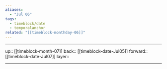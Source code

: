 ```yaml
---
aliases:
  - "Jul 06"
tags:
  - timeblock/date
  - temporalanchor
related: "[[timeblock-monthday-06]]"
---
```




***

up:: [[timeblock-month-07]]
back:: [[timeblock-date-Jul05]]
forward:: [[timeblock-date-Jul07]]
layer:: 

***
